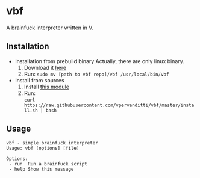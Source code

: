 # vbf
A brainfuck interpreter written in V.
## Installation
* Installation from prebuild binary
    Actually, there are only linux binary. 
    1. Download it [here](https://github.com/vpervenditti/vbf/releases)
    2. Run:
        `sudo mv [path to vbf repo]/vbf /usr/local/bin/vbf`
* Install from sources
    1. Install [this module](https://github.com/vpervenditti/v-args)  
    2. Run:  
        `curl https://raw.githubusercontent.com/vpervenditti/vbf/master/install.sh | bash`
## Usage
```
vbf - simple brainfuck interpreter
Usage: vbf [options] [file]

Options:
 - run  Run a brainfuck script
 - help Show this message
```